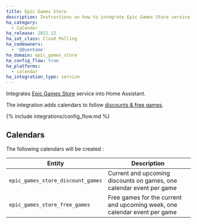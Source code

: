 ```yaml
---
title: Epic Games Store
description: Instructions on how to integrate Epic Games Store service into Home Assistant.
ha_category:
  - Calendar
ha_release: 2022.12
ha_iot_class: Cloud Polling
ha_codeowners:
  - '@Quentame'
ha_domain: epic_games_store
ha_config_flow: true
ha_platforms:
  - calendar
ha_integration_type: service
---
```


Integrates [Epic Games Store](https://store.epicgames.com/) service into Home Assistant.

The integration adds calendars to follow [discounts & free games](https://store.epicgames.com/free-games).

{% include integrations/config_flow.md %}


## Calendars

The following calendars will be created :

|Entity|Description|
|------|-----------|
|`epic_games_store_discount_games`|Current and upcoming discounts on games, one calendar event per game|
|`epic_games_store_free_games`|Free games for the current and upcoming week, one calendar event per game|
